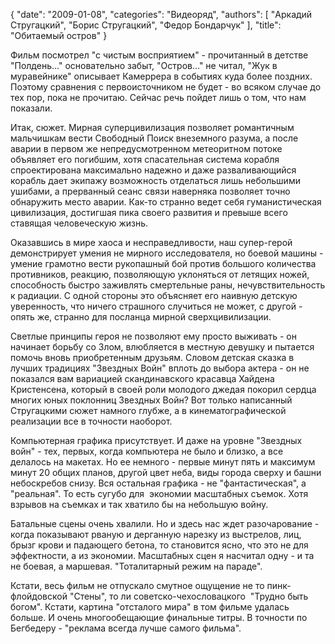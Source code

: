 {
   "date": "2009-01-08",
   "categories": "Видеоряд",
   "authors": [ "Аркадий Стругацкий", "Борис Стругацкий", "Федор Бондарчук" ],
   "title": "Обитаемый остров"
}

Фильм посмотрел "с чистым восприятием" - прочитанный в детстве "Полдень..." основательно забыт, "Остров..." не читал, "Жук в муравейнике" описывает Камеррера в событиях куда более поздних. Поэтому сравнения с первоисточником не будет - во всяком случае до тех пор, пока не прочитаю. Сейчас речь пойдет лишь о том, что нам показали.

Итак, сюжет. Мирная суперцивилизация позволяет романтичным мальчишкам вести Свободный Поиск внеземного разума, а после аварии в первом же непредусмотренном метеоритном потоке объявляет его погибшим, хотя спасательная система корабля спроектирована максимально надежно и даже разваливающийся корабль дает экипажу возможность отделаться лишь небольшими ушибами, а прерванный сеанс связи наверняка позволяет точно обнаружить место аварии. Как-то странно ведет себя гуманистическая цивилизация, достигшая пика своего развития и превыше всего ставящая человеческую жизнь.

Оказавшись в мире хаоса и несправедливости, наш супер-герой демонстрирует умения не мирного исследователя, но боевой машины - умение грамотно вести рукопашный бой против большого количества противников, реакцию, позволяющую уклоняться от летящих ножей, способность быстро заживлять смертельные раны, нечувствительность к радиации. С одной стороны это объясняет его наивную детскую уверенность, что ничего страшного случиться не может, с другой - опять же, странно для посланца мирной сверхцивилизации.

Светлые принципы героя не позволяют ему просто выживать - он начинает борьбу со Злом, влюбляется в местную девушку и пытается помочь вновь приобретенным друзьям. Словом детская сказка в лучших традициях "Звездных Войн" вплоть до выбора актера - он не показался вам вариацией скандинавского красавца Хайдена Кристенсена, который в своей роли молодого джедая покорил сердца многих юных поклонниц Звездных Войн? Вот только написанный Стругацкими сюжет намного глубже, а в кинематографической реализации все в точности наоборот.

Компьютерная графика присутствует. И даже на уровне "Звездных войн" - тех, первых, когда компьютера не было и близко, а все делалось на макетах. Но ее немного - первые минут пять и максимум минут 20 общих планов, другой цвет неба, виды города сверху и башни небоскребов снизу. Вся остальная графика - не "фантастическая", а "реальная". То есть сугубо для  экономии масштабных съемок. Хотя взрывов на съемках и так хватило бы на небольшую войну.

Батальные сцены очень хвалили. Но и здесь нас ждет разочарование - когда показывают рваную и дерганную нарезку из выстрелов, лиц, брызг крови и падающего бетона, то становится ясно, что это не для эффектности, а из экономии. Масштабных сцен я насчитал одну - и та не боевая, а маршевая. "Тоталитарный режим на параде".

Кстати, весь фильм не отпускало смутное ощущение не то пинк-флойдовской "Стены", то ли советско-чехословацкого  "Трудно быть богом". Кстати, картина "отсталого мира" в том фильме удалась больше. И очень многообещающие финальные титры. В точности по Бегбедеру - "реклама всегда лучше самого фильма".
